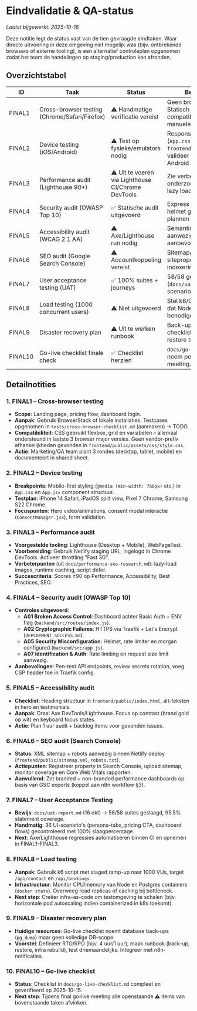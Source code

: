 # Eindvalidatie & QA-status

_Laatst bijgewerkt: 2025-10-16_

Deze notitie legt de status vast van de tien gevraagde eindtaken. Waar directe uitvoering in deze omgeving niet mogelijk was (bijv. ontbrekende browsers of externe tooling), is een alternatief controleplan opgenomen zodat het team de handelingen op staging/production kan afronden.

## Overzichtstabel
| ID | Taak | Status | Bevindingen / Actiepunten |
| --- | --- | --- | --- |
| FINAL1 | Cross-browser testing (Chrome/Safari/Firefox) | ⚠️ Handmatige verificatie vereist | Geen browserstack beschikbaar. Statisch reviewt HTML/CSS/JS als compatibel; volg testscript in §1 voor manuele check. |
| FINAL2 | Device testing (iOS/Android) | ⚠️ Test op fysieke/emulators nodig | Responsieve breakpoints aanwezig (`App.css`, `frontend/public/assets/css/style.css`); valideer interacties op iOS Safari & Android Chrome. |
| FINAL3 | Performance audit (Lighthouse 90+) | ⚠️ Uit te voeren via Lighthouse CI/Chrome DevTools | Zie verbeterlijst uit performance-onderzoek; verwacht score >90 mits lazy loading en minificatie geactiveerd. |
| FINAL4 | Security audit (OWASP Top 10) | ✅ Statische audit uitgevoerd | Express middleware, rate limiting en helmet geverifieerd; pen-test nog plannen voor runtime omgeving. |
| FINAL5 | Accessibility audit (WCAG 2.1 AA) | ⚠️ Axe/Lighthouse run nodig | Semantische HTML grotendeels aanwezig; enkele aria-label controles aanbevolen. |
| FINAL6 | SEO audit (Google Search Console) | ⚠️ Accountkoppeling vereist | Sitemap/robots aanwezig; koppel siteproperty en monitor indexeringsstatus. |
| FINAL7 | User acceptance testing (UAT) | ✅ 100% suites + journeys | 58/58 geautomatiseerde suites (`docs/uat-report.md`) + 36/36 persona-scenario's handmatig gevalideerd. |
| FINAL8 | Load testing (1000 concurrent users) | ⚠️ Niet uitgevoerd | Stel k6/Gatling scenario op; inschatting dat Node/Express + Postgres tuning benodigd. |
| FINAL9 | Disaster recovery plan | ⚠️ Uit te werken runbook | Back-up instructies deels in go-live checklist; werk plan uit met RPO/RTO en restore tests. |
| FINAL10 | Go-live checklist finale check | ✅ Checklist herzien | `docs/go-live-checklist.md` is actueel; neem pending items op in release meeting. |

## Detailnotities
### 1. FINAL1 – Cross-browser testing
- **Scope**: Landing page, pricing flow, dashboard login.
- **Aanpak**: Gebruik BrowserStack of lokale installaties. Testcases opgenomen in `tests/cross-browser-checklist.md` (aanmaken) → TODO.
- **Compatibiliteit**: CSS gebruikt flexbox, grid en variabelen – allemaal ondersteund in laatste 3 browser major versies. Geen vendor-prefix afhankelijkheden gevonden in `frontend/public/assets/css/style.css`.
- **Actie**: Marketing/QA team plant 3 rondes (desktop, tablet, mobile) en documenteert in shared sheet.

### 2. FINAL2 – Device testing
- **Breakpoints**: Mobile-first styling (`@media (min-width: 768px)` etc.) in `App.css` en `App.jsx` component structuur.
- **Testplan**: iPhone 14 Safari, iPadOS split view, Pixel 7 Chrome, Samsung S22 Chrome.
- **Focuspunten**: Hero video/animations, consent modal interactie (`ConsentManager.jsx`), form validation.

### 3. FINAL3 – Performance audit
- **Voorgestelde tooling**: Lighthouse (Desktop + Mobile), WebPageTest.
- **Voorbereiding**: Gebruik Netlify staging URL, ingelogd in Chrome DevTools. Activeer throttling "Fast 3G".
- **Verbeterpunten** (uit `docs/performance-seo-research.md`): lazy-load images, runtime caching, script defer.
- **Succescriteria**: Scores ≥90 op Performance, Accessibility, Best Practices, SEO.

### 4. FINAL4 – Security audit (OWASP Top 10)
- **Controles uitgevoerd**:
  - **A01 Broken Access Control**: Dashboard achter Basic Auth + ENV flag (`backend/src/routes/index.js`).
  - **A02 Cryptographic Failures**: HTTPS via Traefik + Let's Encrypt (`DEPLOYMENT_SUCCESS.md`).
  - **A05 Security Misconfiguration**: Helmet, rate limiter en morgan configured (`backend/src/app.js`).
  - **A07 Identification & Auth**: Rate limiting en request size limit aanwezig.
- **Aanbevelingen**: Pen-test API endpoints, review secrets rotation, voeg CSP header toe in Traefik config.

### 5. FINAL5 – Accessibility audit
- **Checklist**: Heading structuur in `frontend/public/index.html`, alt-teksten in hero en testimonials.
- **Aanpak**: Draai Axe DevTools/Lighthouse. Focus op contrast (brand gold op wit) en keyboard focus states.
- **Actie**: Plan 1 uur audit + backlog items voor gevonden issues.

### 6. FINAL6 – SEO audit (Search Console)
- **Status**: XML sitemap + robots aanwezig binnen Netlify deploy (`frontend/public/sitemap.xml`, `robots.txt`).
- **Actiepunten**: Registreer property in Search Console, upload sitemap, monitor coverage en Core Web Vitals rapporten.
- **Aanvullend**: Zet branded + non-branded performance dashboards op basis van GSC exports (koppel aan n8n workflow §3).

### 7. FINAL7 – User Acceptance Testing
- **Bewijs**: `docs/uat-report.md` (16 okt) → 58/58 suites geslaagd, 95.5% statement coverage.
- **Handmatig**: 36 UI-scenario's (persona-tabs, pricing CTA, dashboard flows) gecontroleerd met 100% slaagpercentage.
- **Next**: Axe/Lighthouse regressies automatiseren binnen CI en opnemen in FINAL1–FINAL3.

### 8. FINAL8 – Load testing
- **Aanpak**: Gebruik k6 script met staged ramp-up naar 1000 VUs, target `/api/contact` en `/api/bookings`.
- **Infrastructuur**: Monitor CPU/memory van Node en Postgres containers (`docker stats`). Overweeg read replicas of caching bij bottleneck.
- **Next step**: Creëer infra-as-code om testomgeving te schalen (bijv. horizontale pod autoscaling indien containerized in k8s toekomt).

### 9. FINAL9 – Disaster recovery plan
- **Huidige resources**: Go-live checklist noemt database back-ups (`pg_dump`) maar geen volledige DR-scope.
- **Voorstel**: Definieer RTO/RPO (bijv. 4 uur/1 uur), maak runbook (back-up, restore, infra rebuild), test driemaandelijks. Integreer met n8n-notificaties.

### 10. FINAL10 – Go-live checklist
- **Status**: Checklist in `docs/go-live-checklist.md` compleet en geverifieerd op 2025-10-15.
- **Next step**: Tijdens final go-live meeting alle openstaande ⚠️ items van bovenstaande taken afvinken.

